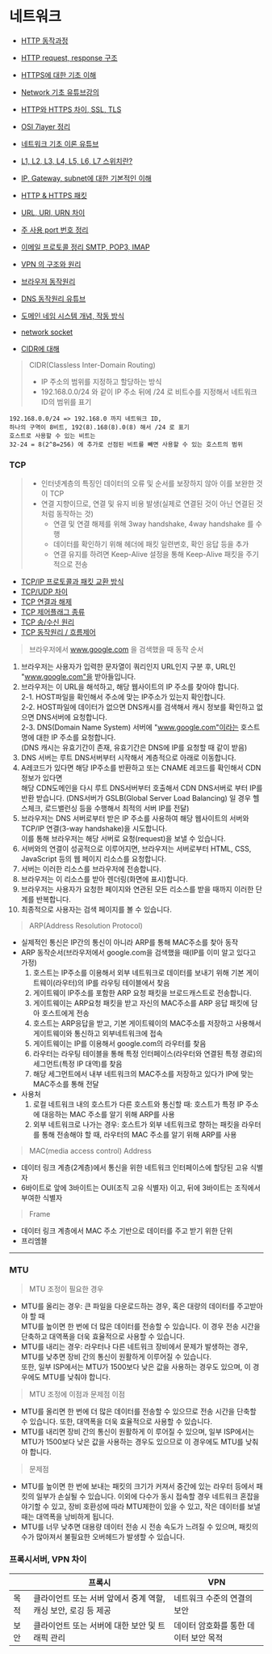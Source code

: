 # 네트워크

* [HTTP 동작과정](https://jess-m.tistory.com/17)
* [HTTP request, response 구조](https://hahahoho5915.tistory.com/62)
* [HTTPS에 대한 기초 이해](https://cheese10yun.github.io/https/)
* [Network 기초 유튜브강의](https://www.youtube.com/watch?v=k1gyh9BlOT8&list=PLXvgR_grOs1BFH-TuqFsfHqbh-gpMbFoy)
* [HTTP와 HTTPS 차이, SSL, TLS](https://beenii.tistory.com/83)
* [OSI 7layer 정리](https://jungeun960.tistory.com/181)
* [네트워크 기초 이론 유튜브](https://youtube.com/playlist?list=PLXvgR_grOs1BFH-TuqFsfHqbh-gpMbFoy)
* [L1, L2, L3, L4, L5, L6, L7 스위치란?](https://siahn95.tistory.com/entry/Network%EC%9E%A5%EB%B9%84-L1-L2-L3-L4-L5-L6-L7-%EC%8A%A4%EC%9C%84%EC%B9%98%EB%9E%80)
* [IP, Gateway, subnet에 대한 기본적인 이해](https://medium.com/pocs/tcp-ip-%EC%9D%B4%EB%A1%A0-ip-%EC%A3%BC%EC%86%8C-%EC%84%9C%EB%B8%8C%EB%84%B7-%EB%A7%88%EC%8A%A4%ED%81%AC-%EA%B7%B8%EB%A6%AC%EA%B3%A0-%EA%B8%B0%EB%B3%B8-%EA%B2%8C%EC%9D%B4%ED%8A%B8%EC%9B%A8%EC%9D%B4-ccd6d832711e)
* [HTTP & HTTPS 패킷](https://velog.io/@fhwmqkfl/TILHTTP-HTTPS-%EA%B7%B8%EB%A6%AC%EA%B3%A0-Packet)
* [URL, URI, URN 차이](https://www.elancer.co.kr/blog/view?seq=74)
* [주 사용 port 번호 정리](https://ciscoking.tistory.com/12)
* [이메일 프로토콜 정리 SMTP, POP3, IMAP](https://post.naver.com/viewer/postView.naver?volumeNo=26957131&memberNo=2521903)
* [VPN 의 구조와 원리](https://www.youtube.com/watch?v=6w1F6qnPQiE&t=6s)
* [브라우저 동작원리](https://velog.io/@thyoondev/%EC%9B%B9-%EB%B8%8C%EB%9D%BC%EC%9A%B0%EC%A0%80%EC%9D%98-%EB%8F%99%EC%9E%91%EC%9B%90%EB%A6%AC%EB%A5%BC-%EC%95%8C%EC%95%84%EB%B3%B4%EC%9E%90)
* [DNS 동작원리 유튜브](https://youtu.be/6tqeANy-QoY)
* [도메인 네임 시스템 개념, 작동 방식](https://hanamon.kr/dns%EB%9E%80-%EB%8F%84%EB%A9%94%EC%9D%B8-%EB%84%A4%EC%9E%84-%EC%8B%9C%EC%8A%A4%ED%85%9C-%EA%B0%9C%EB%85%90%EB%B6%80%ED%84%B0-%EC%9E%91%EB%8F%99-%EB%B0%A9%EC%8B%9D%EA%B9%8C%EC%A7%80/)
* [network socket](https://libertegrace.tistory.com/entry/Network-Socket-Programming)

* [CIDR에 대해](https://inpa.tistory.com/entry/WEB-%F0%9F%8C%90-CIDR-%EC%9D%B4-%EB%AC%B4%EC%96%BC-%EB%A7%90%ED%95%98%EB%8A%94%EA%B1%B0%EC%95%BC-%E2%87%9B-%EA%B0%9C%EB%85%90-%EC%A0%95%EB%A6%AC-%EA%B3%84%EC%82%B0%EB%B2%95#cidr_%EA%B3%84%EC%82%B0%EA%B8%B0)
> CIDR(Classless Inter-Domain Routing)
> * IP 주소의 범위를 지정하고 할당하는 방식
> * 192.168.0.0/24 와 같이 IP 주소 뒤에 /24 로 비트수를 지정해서 네트워크 ID의 범위를 표기
```
192.168.0.0/24 => 192.168.0 까지 네트워크 ID,
하나의 구역이 8비트, 192(8).168(8).0(8) 해서 /24 로 표기
호스트로 사용할 수 있는 비트는 
32-24 = 8(2^8=256) 에 추가로 선점된 비트를 빼면 사용할 수 있는 호스트의 범위
```

### TCP
> * 인터넷계층의 특징인 데이터의 오류 및 순서를 보장하지 않아 이를 보완한 것이 TCP
> * 연결 지향이므로, 연결 및 유지 비용 발생(실제로 연결된 것이 아닌 연결된 것처럼 동작하는 것)
>   * 연결 및 연결 해제를 위해 3way handshake, 4way handshake 를 수행
>   * 데이터를 확인하기 위해 헤더에 패킷 일련번호, 확인 응답 등을 추가
>   * 연결 유지를 하려면 Keep-Alive 설정을 통해 Keep-Alive 패킷을 주기적으로 전송
* [TCP/IP 프로토콜과 패킷 교환 방식](https://better-together.tistory.com/110)
* [TCP/UDP 차이](https://velog.io/@hidaehyunlee/TCP-%EC%99%80-UDP-%EC%9D%98-%EC%B0%A8%EC%9D%B4)
* [TCP 연결과 해제](https://brunch.co.kr/@dreaminz/5)
* [TCP 제어플래그 종류](https://cezacx2.tistory.com/1256)
* [TCP 송/수신 원리](https://youtu.be/K9L9YZhEjC0)
* [TCP 동작원리 / 흐름제어](https://m.blog.naver.com/PostView.naver?isHttpsRedirect=true&blogId=ksg7514&logNo=220772997742)
  
> 브라우저에서 www.google.com 을 검색했을 때 동작 순서

1. 브라우저는 사용자가 입력한 문자열이 쿼리인지 URL인지 구분 후, URL인 "www.google.com"을 받아들입니다.
2. 브라우저는 이 URL을 해석하고, 해당 웹사이트의 IP 주소를 찾아야 합니다.  
   2-1. HOST파일을 확인해서 주소에 맞는 IP주소가 있는지 확인합니다.  
   2-2. HOST파일에 데이터가 없으면 DNS캐시를 검색해서 캐시 정보를 확인하고 없으면 DNS서버에 요청합니다.  
   2-3. DNS(Domain Name System) 서버에 "www.google.com"이라는 호스트명에 대한 IP 주소를 요청합니다.  
        (DNS 캐시는 유효기간이 존재, 유효기간은 DNS에 IP를 요청할 때 같이 받음)  
3. DNS 서버는 루트 DNS서버부터 시작해서 계층적으로 아래로 이동합니다.
4. A레코드가 있다면 해당 IP주소를 반환하고 또는 CNAME 레코드를 확인해서 CDN 정보가 있다면  
   해당 CDN도메인을 다시 루트 DNS서버부터 호출해서 CDN DNS서버로 부터 IP를 반환 받습니다.
   (DNS서버가 GSLB(Global Server Load Balancing) 일 경우 헬스체크, 로드밸런싱 등을 수행해서 최적의 서버 IP를 전달)
5. 브라우저는 DNS 서버로부터 받은 IP 주소를 사용하여 해당 웹사이트의 서버와 TCP/IP 연결(3-way handshake)을 시도합니다.  
   이를 통해 브라우저는 해당 서버로 요청(request)을 보낼 수 있습니다.
6. 서버와의 연결이 성공적으로 이루어지면, 브라우저는 서버로부터 HTML, CSS, JavaScript 등의 웹 페이지 리소스를 요청합니다.
7. 서버는 이러한 리소스를 브라우저에 전송합니다.
8. 브라우저는 이 리소스를 받아 렌더링(화면에 표시)합니다.
9. 브라우저는 사용자가 요청한 페이지와 연관된 모든 리소스를 받을 때까지 이러한 단계를 반복합니다.
10. 최종적으로 사용자는 검색 페이지를 볼 수 있습니다.

> ARP(Address Resolution Protocol)
* 실제적인 통신은 IP간의 통신이 아니라 ARP를 통해 MAC주소를 찾아 동작
* ARP 동작순서(브라우저에서 google.com을 검색했을 때(IP를 이미 알고 있다고 가정)
  1. 호스트는 IP주소를 이용해서 외부 네트워크로 데이터를 보내기 위해 기본 게이트웨이(라우터)의 IP를 라우팅 테이블에서 찾음
  2. 게이트웨이 IP주소를 포함한 ARP 요청 패킷을 브로드캐스트로 전송합니다.
  3. 게이트웨이는 ARP요청 패킷을 받고 자신의 MAC주소를 ARP 응답 패킷에 담아 호스트에게 전송
  4. 호스트는 ARP응답을 받고, 기본 게이트웨이의 MAC주소를 저장하고 사용해서 게이트웨이와 통신하고 외부네트워크에 접속
  5. 게이트웨이는 IP를 이용해서 google.com의 라우터를 찾음
  6. 라우터는 라우팅 테이블을 통해 특정 인터페이스(라우터와 연결된 특정 경로)의 세그먼트(특정 IP 대역)를 찾음
  7. 해당 세그먼트에서 내부 네트워크의 MAC주소를 저장하고 있다가 IP에 맞는 MAC주소를 통해 전달
* 사용처
  1. 로컬 네트워크 내의 호스트가 다른 호스트와 통신할 때: 호스트가 특정 IP 주소에 대응하는 MAC 주소를 알기 위해 ARP를 사용
  2. 외부 네트워크로 나가는 경우: 호스트가 외부 네트워크로 향하는 패킷을 라우터를 통해 전송해야 할 때, 라우터의 MAC 주소를 알기 위해 ARP를 사용
>MAC(media access control) Address
* 데이터 링크 계층(2계층)에서 통신을 위한 네트워크 인터페이스에 할당된 고유 식별자
* 6바이트로 앞에 3바이트는 OUI(조직 고유 식별자) 이고, 뒤에 3바이트는 조직에서 부여한 식별자
>Frame
* 데이터 링크 계층에서 MAC 주소 기반으로 데이터를 주고 받기 위한 단위
* 프리엠블
---
### MTU
> MTU 조정이 필요한 경우<br>
* MTU를 올리는 경우: 큰 파일을 다운로드하는 경우, 혹은 대량의 데이터를 주고받아야 할 때<br>
  MTU를 높이면 한 번에 더 많은 데이터를 전송할 수 있습니다. 이 경우 전송 시간을 단축하고 대역폭을 더욱 효율적으로 사용할 수 있습니다.
* MTU를 내리는 경우: 라우터나 다른 네트워크 장비에서 문제가 발생하는 경우, MTU를 낮추면 장비 간의 통신이 원활하게 이루어질 수 있습니다. <br>
  또한, 일부 ISP에서는 MTU가 1500보다 낮은 값을 사용하는 경우도 있으며, 이 경우에도 MTU를 낮춰야 합니다.
> MTU 조정에 이점과 문제점
> 이점
* MTU를 올리면 한 번에 더 많은 데이터를 전송할 수 있으므로 전송 시간을 단축할 수 있습니다. 또한, 대역폭을 더욱 효율적으로 사용할 수 있습니다. 
* MTU를 내리면 장비 간의 통신이 원활하게 이  루어질 수 있으며, 일부 ISP에서는 MTU가 1500보다 낮은 값을 사용하는 경우도 있으므로 이 경우에도 MTU를 낮춰야 합니다.
> 문제점
* MTU를 높이면 한 번에 보내는 패킷의 크기가 커져서 중간에 있는 라우터 등에서 패킷의 일부가 손실될 수 있습니다.
  이외에 다수가 동시 접속할 경우 네트워크 혼잡을 야기할 수 있고, 장비 호환성에 따라 MTU제한이 있을 수 있고, 작은 데이터를 보낼 때는 대역폭을 낭비하게 됩니다.
* MTU를 너무 낮추면 대용량 데이터 전송 시 전송 속도가 느려질 수 있으며, 패킷의 수가 많아져서 불필요한 오버헤드가 발생할 수 있습니다.


### 프록시서버, VPN 차이
||프록시|VPN|
|----|----|----|
|목적|클라이언트 또는 서버 앞에서 중계 역할, 캐싱 보안, 로깅 등 제공|네트워크 수준의 연결의 보안|
|보안|클라이언트 또는 서버에 대한 보안 및 트래픽 관리|데이터 암호화를 통한 데이터 보안 목적|
